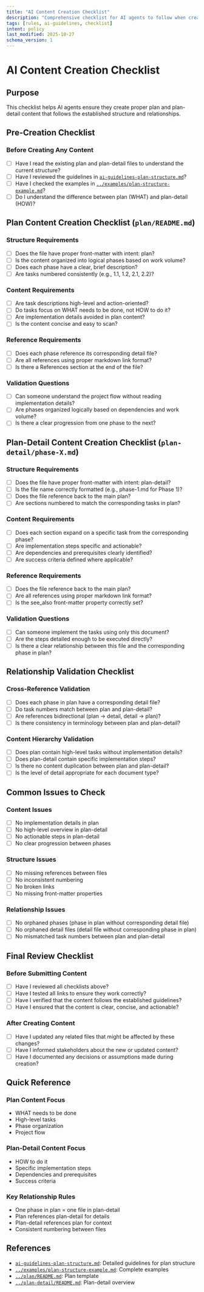 ```yaml
---
title: "AI Content Creation Checklist"
description: "Comprehensive checklist for AI agents to follow when creating plan and plan-detail content."
tags: [rules, ai-guidelines, checklist]
intent: policy
last_modified: 2025-10-27
schema_version: 1
---
```


# AI Content Creation Checklist

## Purpose

This checklist helps AI agents ensure they create proper plan and plan-detail content that follows the established structure and relationships.

## Pre-Creation Checklist

### Before Creating Any Content
- [ ] Have I read the existing plan and plan-detail files to understand the current structure?
- [ ] Have I reviewed the guidelines in [`ai-guidelines-plan-structure.md`](./ai-guidelines-plan-structure.md)?
- [ ] Have I checked the examples in [`../examples/plan-structure-example.md`](../examples/plan-structure-example.md)?
- [ ] Do I understand the difference between plan (WHAT) and plan-detail (HOW)?

## Plan Content Creation Checklist (`plan/README.md`)

### Structure Requirements
- [ ] Does the file have proper front-matter with intent: plan?
- [ ] Is the content organized into logical phases based on work volume?
- [ ] Does each phase have a clear, brief description?
- [ ] Are tasks numbered consistently (e.g., 1.1, 1.2, 2.1, 2.2)?

### Content Requirements
- [ ] Are task descriptions high-level and action-oriented?
- [ ] Do tasks focus on WHAT needs to be done, not HOW to do it?
- [ ] Are implementation details avoided in plan content?
- [ ] Is the content concise and easy to scan?

### Reference Requirements
- [ ] Does each phase reference its corresponding detail file?
- [ ] Are all references using proper markdown link format?
- [ ] Is there a References section at the end of the file?

### Validation Questions
- [ ] Can someone understand the project flow without reading implementation details?
- [ ] Are phases organized logically based on dependencies and work volume?
- [ ] Is there a clear progression from one phase to the next?

## Plan-Detail Content Creation Checklist (`plan-detail/phase-X.md`)

### Structure Requirements
- [ ] Does the file have proper front-matter with intent: plan-detail?
- [ ] Is the file name correctly formatted (e.g., phase-1.md for Phase 1)?
- [ ] Does the file reference back to the main plan?
- [ ] Are sections numbered to match the corresponding tasks in plan?

### Content Requirements
- [ ] Does each section expand on a specific task from the corresponding phase?
- [ ] Are implementation steps specific and actionable?
- [ ] Are dependencies and prerequisites clearly identified?
- [ ] Are success criteria defined where applicable?

### Reference Requirements
- [ ] Does the file reference back to the main plan?
- [ ] Are all references using proper markdown link format?
- [ ] Is the see_also front-matter property correctly set?

### Validation Questions
- [ ] Can someone implement the tasks using only this document?
- [ ] Are the steps detailed enough to be executed directly?
- [ ] Is there a clear relationship between this file and the corresponding phase in plan?

## Relationship Validation Checklist

### Cross-Reference Validation
- [ ] Does each phase in plan have a corresponding detail file?
- [ ] Do task numbers match between plan and plan-detail?
- [ ] Are references bidirectional (plan → detail, detail → plan)?
- [ ] Is there consistency in terminology between plan and plan-detail?

### Content Hierarchy Validation
- [ ] Does plan contain high-level tasks without implementation details?
- [ ] Does plan-detail contain specific implementation steps?
- [ ] Is there no content duplication between plan and plan-detail?
- [ ] Is the level of detail appropriate for each document type?

## Common Issues to Check

### Content Issues
- [ ] No implementation details in plan
- [ ] No high-level overview in plan-detail
- [ ] No actionable steps in plan-detail
- [ ] No clear progression between phases

### Structure Issues
- [ ] No missing references between files
- [ ] No inconsistent numbering
- [ ] No broken links
- [ ] No missing front-matter properties

### Relationship Issues
- [ ] No orphaned phases (phase in plan without corresponding detail file)
- [ ] No orphaned detail files (detail file without corresponding phase in plan)
- [ ] No mismatched task numbers between plan and plan-detail

## Final Review Checklist

### Before Submitting Content
- [ ] Have I reviewed all checklists above?
- [ ] Have I tested all links to ensure they work correctly?
- [ ] Have I verified that the content follows the established guidelines?
- [ ] Have I ensured that the content is clear, concise, and actionable?

### After Creating Content
- [ ] Have I updated any related files that might be affected by these changes?
- [ ] Have I informed stakeholders about the new or updated content?
- [ ] Have I documented any decisions or assumptions made during creation?

## Quick Reference

### Plan Content Focus
- WHAT needs to be done
- High-level tasks
- Phase organization
- Project flow

### Plan-Detail Content Focus
- HOW to do it
- Specific implementation steps
- Dependencies and prerequisites
- Success criteria

### Key Relationship Rules
- One phase in plan = one file in plan-detail
- Plan references plan-detail for details
- Plan-detail references plan for context
- Consistent numbering between files

## References

- [`ai-guidelines-plan-structure.md`](./ai-guidelines-plan-structure.md): Detailed guidelines for plan structure
- [`../examples/plan-structure-example.md`](../examples/plan-structure-example.md): Complete examples
- [`../plan/README.md`](../plan/README.md): Plan template
- [`../plan-detail/README.md`](../plan-detail/README.md): Plan-detail overview